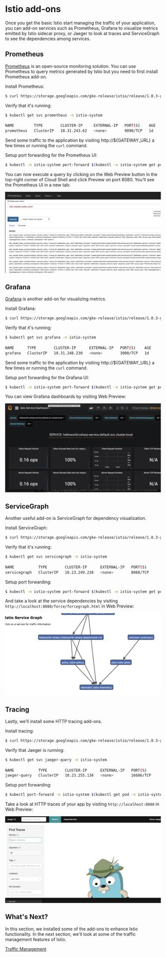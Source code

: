 # Istio add-ons
Once you get the basic Istio start managing the traffic of your application, you can add-on services such as Prometheus, Grafana to visualize metrics emitted by Istio sidecar proxy, or Jaeger to look at traces and ServiceGraph to see the dependencies among services. 

## Prometheus
[Prometheus](https://prometheus.io/) is an open-source monitoring solution. You can use Prometheus to query metrics generated by Istio but you need to first install Prometheus add-on.

Install Prometheus:
```bash
$ curl https://storage.googleapis.com/gke-release/istio/release/1.0.3-gke.3/patches/install-prometheus.yaml | kubectl apply -n istio-system -f -
```

Verify that it's running:
```bash
$ kubectl get svc prometheus -n istio-system

NAME         TYPE        CLUSTER-IP     EXTERNAL-IP   PORT(S)    AGE
prometheus   ClusterIP   10.31.243.62   <none>        9090/TCP   1d
```

Send some traffic to the application by visiting http://${GATEWAY_URL} a few times or running the `curl` command. 

Setup port forwarding for the Prometheus UI:
```bash
$ kubectl -n istio-system port-forward $(kubectl -n istio-system get pod -l app=prometheus -o jsonpath='{.items[0].metadata.name}') 8080:9090
```

You can now execute a query by clicking on the Web Preview button in the top-right corner of Cloud Shell and click Preview on port 8080. You’ll see the Prometheus UI in a new tab: 

![Prometheus](./images/prometheus.png)

## Grafana
[Grafana](https://grafana.com/) is another add-on for visualizing metrics. 

Install Grafana:
```bash
$ curl https://storage.googleapis.com/gke-release/istio/release/1.0.3-gke.3/patches/install-grafana.yaml | kubectl apply -n istio-system -f -
```

Verify that it's running:
```bash
$ kubectl get svc grafana -n istio-system

NAME      TYPE        CLUSTER-IP      EXTERNAL-IP   PORT(S)    AGE
grafana   ClusterIP   10.31.248.230   <none>        3000/TCP   1d
```

Send some traffic to the application by visiting http://${GATEWAY_URL} a few times or running the `curl` command. 

Setup port forwarding for the Grafana UI:
```bash
$ kubectl -n istio-system port-forward $(kubectl -n istio-system get pod -l app=grafana -o jsonpath='{.items[0].metadata.name}') 8080:3000
```

You can view Grafana dashboards by visiting Web Preview:

![Grafana](./images/grafana.png)

## ServiceGraph
Another useful add-on is ServiceGraph for dependency visualization. 

Install ServiceGraph: 
```bash
$ curl https://storage.googleapis.com/gke-release/istio/release/1.0.3-gke.3/patches/install-servicegraph.yaml | kubectl apply -n istio-system -f -
```

Verify that it's running:
```bash
$ kubectl get svc servicegraph -n istio-system

NAME           TYPE        CLUSTER-IP      EXTERNAL-IP   PORT(S)
servicegraph   ClusterIP   10.23.249.238   <none>        8088/TCP
```

Setup port forwarding:
```bash
$ kubectl -n istio-system port-forward $(kubectl -n istio-system get pod -l app=servicegraph -o jsonpath='{.items[0].metadata.name}') 8080:8088
```
And take a look at the service dependencies by visiting `http://localhost:8080/force/forcegraph.html` in Web Preview:

![Service Graph](./images/servicegraph.png)

## Tracing
Lastly, we'll install some HTTP tracing add-ons. 

Install tracing:
```bash
$ curl https://storage.googleapis.com/gke-release/istio/release/1.0.3-gke.3/patches/install-tracing.yaml | kubectl apply -n istio-system -f -
```

Verify that Jaeger is running:
```bash
$ kubectl get svc jaeger-query -n istio-system

NAME           TYPE        CLUSTER-IP      EXTERNAL-IP   PORT(S)
jaeger-query   ClusterIP   10.23.255.136   <none>        16686/TCP
```

Setup port forwarding:
```bash
$ kubectl port-forward -n istio-system $(kubectl get pod -n istio-system -l app=jaeger -o jsonpath='{.items[0].metadata.name}') 8080:16686
```

Take a look at HTTP traces of your app by visiting `http://localhost:8080` in Web Preview:

![Jaeger](./images/jaeger.png)

## What's Next?
In this section, we installed some of the add-ons to enhance Istio functionality. In the next section, we'll look at some of the traffic management features of Istio.

[Traffic Management](05-traffic-management.md)